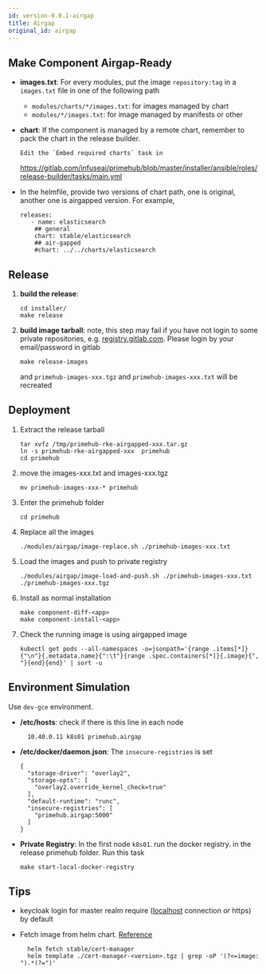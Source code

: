 ```yaml
---
id: version-0.0.1-airgap
title: Airgap
original_id: airgap
---
```

## Make Component Airgap-Ready

- **images.txt**: For every modules, put the image `repository:tag` in a `images.txt` file in one of the following path

  - `modules/charts/*/images.txt`: for images managed by chart
  - `modules/*/images.txt`: for image managed by manifests or other

- **chart**: If the component is managed by a remote chart, remember to pack the chart in the release builder.

      Edit the `Embed required charts` task in

  https://gitlab.com/infuseai/primehub/blob/master/installer/ansible/roles/release-builder/tasks/main.yml

- In the helmfile, provide two versions of chart path, one is original, another one is airgapped version. For example,

  ```
  releases:
     - name: elasticsearch
      ## general
      chart: stable/elasticsearch
      ## air-gapped
      #chart: ../../charts/elasticsearch
  ```

## Release

1. **build the release**:

   ```
   cd installer/
   make release
   ```

2. **build image tarball**: note, this step may fail if you have not login to some private repositories, e.g. [registry.gitlab.com](http://registry.gitlab.com). Please login by your email/password in gitlab

   ```
   make release-images
   ```

   and `primehub-images-xxx.tgz` and `primehub-images-xxx.txt` will be recreated

## Deployment

1. Extract the release tarball

   ```
   tar xvfz /tmp/primehub-rke-airgapped-xxx.tar.gz
   ln -s primehub-rke-airgapped-xxx  primehub
   cd primehub
   ```

1. move the images-xxx.txt and images-xxx.tgz

   ```
   mv primehub-images-xxx-* primehub
   ```

1. Enter the primehub folder

   ```
   cd primehub
   ```

1. Replace all the images

   ```
   ./modules/airgap/image-replace.sh ./primehub-images-xxx.txt
   ```

1. Load the images and push to private registry

   ```
   ./modules/airgap/image-load-and-push.sh ./primehub-images-xxx.txt ./primehub-images-xxx.tgz
   ```

1. Install as normal installation

   ```
   make component-diff-<app>
   make component-install-<app>
   ```

1. Check the running image is using airgapped image

   ```
   kubectl get pods --all-namespaces -o=jsonpath='{range .items[*]}{"\n"}{.metadata.name}{":\t"}{range .spec.containers[*]}{.image}{", "}{end}{end}' | sort -u
   ```

## Environment Simulation

Use `dev-gce` environment.

- **/etc/hosts**: check if there is this line in each node

        10.40.0.11 k8s01 primehub.airgap

- **/etc/docker/daemon.json**: The `insecure-registries` is set

  ```
  {
    "storage-driver": "overlay2",
    "storage-opts": [
      "overlay2.override_kernel_check=true"
    ],
    "default-runtime": "runc",
    "insecure-registries": [
      "primehub.airgap:5000"
    ]
  }
  ```

- **Private Registry**: In the first node `k8s01`. run the docker registry. in the release primehub folder. Run this task

  ```
  make start-local-docker-registry
  ```

## Tips

- keycloak login for master realm require ([localhost](http://localhost) connection or https) by default
- Fetch image from helm chart. [Reference](https://rancher.com/docs/rancher/v2.x/en/installation/air-gap-high-availability/prepare-private-registry/)

        helm fetch stable/cert-manager
        helm template ./cert-manager-<version>.tgz | grep -oP '(?<=image: ").*(?=")'
